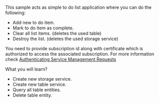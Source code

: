This sample acts as simple to do list application where you can do the following:
* Add new to do item.
* Mark to do item as complete.
* Clear all list items. (deletes the used table)
* Destroy the list. (deletes the used storage service)

You need to provide subscription id along with certificate which is authorized to access the associated subscription. For more information check [Authenticating Service Management Requests](http://msdn.microsoft.com/en-us/library/windowsazure/ee460782.aspx)

What you will learn?
* Create new storage service.
* Create new table service.
* Query all table entities.
* Delete table entity.